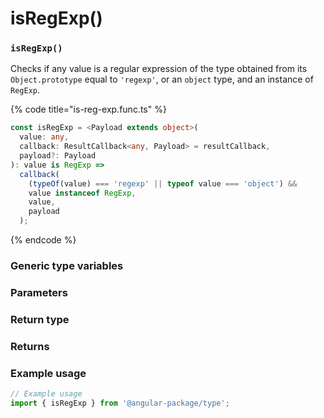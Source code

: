 # isRegExp()

### `isRegExp()`

Checks if any value is a regular expression of the type obtained from its `Object.prototype` equal to `'regexp'`, or an `object` type, and an instance of `RegExp`.

{% code title="is-reg-exp.func.ts" %}
```typescript
const isRegExp = <Payload extends object>(
  value: any,
  callback: ResultCallback<any, Payload> = resultCallback,
  payload?: Payload
): value is RegExp =>
  callback(
    (typeOf(value) === 'regexp' || typeof value === 'object') &&
    value instanceof RegExp,
    value,
    payload
  );
```
{% endcode %}

### Generic type variables

### Parameters

### Return type

### Returns

### Example usage

```typescript
// Example usage
import { isRegExp } from '@angular-package/type';

```

